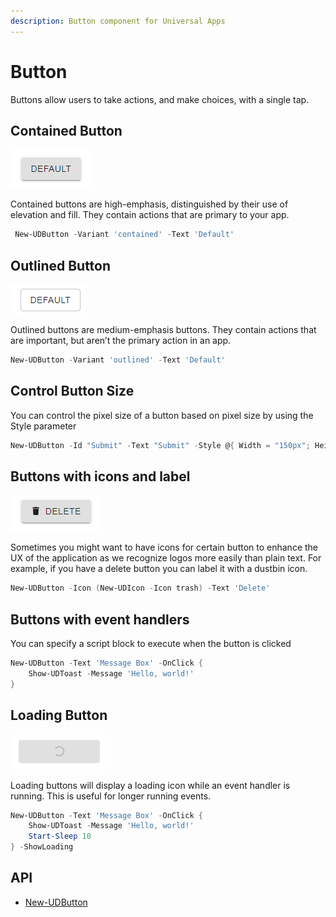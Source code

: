 ```yaml
---
description: Button component for Universal Apps
---
```


# Button

Buttons allow users to take actions, and make choices, with a single tap.

## Contained Button

![](<../../../.gitbook/assets/image (55).png>)

Contained buttons are high-emphasis, distinguished by their use of elevation and fill. They contain actions that are primary to your app.

```powershell
 New-UDButton -Variant 'contained' -Text 'Default'
```

## Outlined Button

![](<../../../.gitbook/assets/image (315).png>)

Outlined buttons are medium-emphasis buttons. They contain actions that are important, but aren’t the primary action in an app.

```powershell
New-UDButton -Variant 'outlined' -Text 'Default'
```

## Control Button Size

You can control the pixel size of a button based on pixel size by using the Style parameter

```powershell
New-UDButton -Id "Submit" -Text "Submit" -Style @{ Width = "150px"; Height = "100px" }
```

## Buttons with icons and label

![](<../../../.gitbook/assets/image (537).png>)

Sometimes you might want to have icons for certain button to enhance the UX of the application as we recognize logos more easily than plain text. For example, if you have a delete button you can label it with a dustbin icon.

```powershell
New-UDButton -Icon (New-UDIcon -Icon trash) -Text 'Delete'
```

## Buttons with event handlers

You can specify a script block to execute when the button is clicked

```powershell
New-UDButton -Text 'Message Box' -OnClick {
    Show-UDToast -Message 'Hello, world!'
}
```

## Loading Button

![](<../../../.gitbook/assets/image (117).png>)

Loading buttons will display a loading icon while an event handler is running. This is useful for longer running events.&#x20;

```powershell
New-UDButton -Text 'Message Box' -OnClick {
    Show-UDToast -Message 'Hello, world!'
    Start-Sleep 10
} -ShowLoading
```

## API

* [New-UDButton](https://github.com/ironmansoftware/universal-docs/blob/master/cmdlets/New-UDButton.txt)

